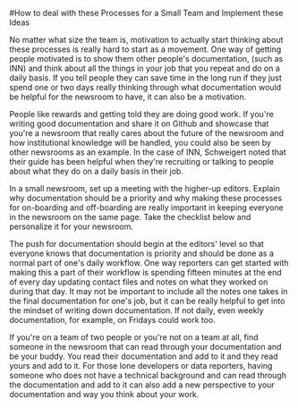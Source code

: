 #How to deal with these Processes for a Small Team and Implement these Ideas

No matter what size the team is, motivation to actually start thinking about these processes is really hard to start as a movement. One way of getting people motivated is to show them other people's documentation, (such as INN) and think about all the things in your job that you repeat and do on a daily basis. If you tell people they can save time in the long run if they just spend one or two days really thinking through what documentation would be helpful for the newsroom to have, it can also be a motivation. 

People like rewards and getting told they are doing good work. If you're writing good documentation and share it on Github and showcase that you're a newsroom that really cares about the future of the newsroom and how institutional knowledge will be handled, you could also be seen by other newsrooms as an example. In the case of INN, Schweigert noted that their guide has been helpful when they're recruiting or talking to people about what they do on a daily basis in their job. 

In a small newsroom, set up a meeting with the higher-up editors. Explain why documentation should be a priority and why making these processes for on-boarding and off-boarding are really important in keeping everyone in the newsroom on the same page. Take the checklist below and personalize it for your newsroom. 

The push for documentation should begin at the editors' level so that everyone knows that documentation is priority and should be done as a normal part of one's daily workflow. One way reporters can get started with making this a part of their workflow is spending fifteen minutes at the end of every day updating contact files and notes on what they worked on during that day. It may not be important to include all the notes one takes in the final documentation for one's job, but it can be really helpful to get into the mindset of writing down documentation. If not daily, even weekly documentation, for example, on Fridays could work too. 

If you're on a team of two people or you're not on a team at all, find someone in the newsroom that can read through your documentation and be your buddy. You read their documentation and add to it and they read yours and add to it. For those lone developers or data reporters, having someone who does not have a technical background and can read through the documentation and add to it can also add a new perspective to your documentation and way you think about your work. 